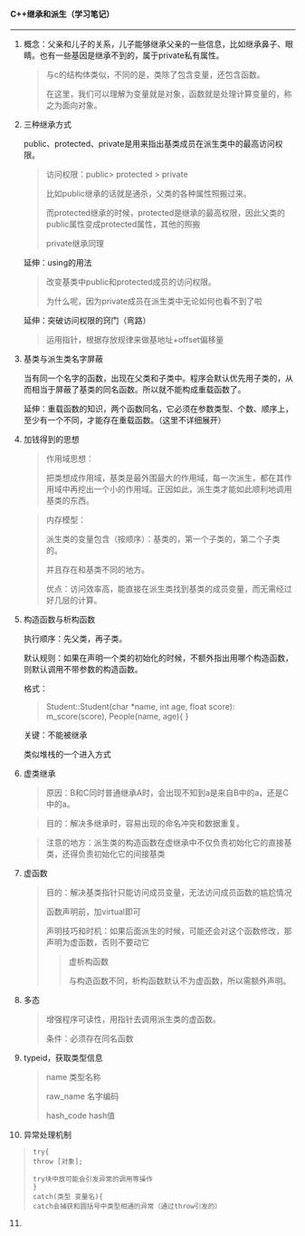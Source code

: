 #### C++继承和派生（学习笔记）

---



1. 概念：父亲和儿子的关系，儿子能够继承父亲的一些信息，比如继承鼻子、眼睛。也有一些基因是继承不到的，属于private私有属性。

   > 与c的结构体类似，不同的是，类除了包含变量，还包含函数。
   >
   > 在这里，我们可以理解为变量就是对象，函数就是处理计算变量的，称之为面向对象。

2. 三种继承方式

   public、protected、private是用来指出基类成员在派生类中的最高访问权限。

   > 访问权限：public> protected > private
   >
   > 比如public继承的话就是通杀，父类的各种属性照搬过来。
   >
   > 而protected继承的时候，protected是继承的最高权限，因此父类的public属性变成protected属性，其他的照搬
   >
   > private继承同理

   延伸：using的用法

   > 改变基类中public和protected成员的访问权限。
   >
   > 为什么呢，因为private成员在派生类中无论如何也看不到了啦

   延伸：突破访问权限的窍门（弯路）

   > 运用指针，根据存放规律来做基地址+offset偏移量

3. 基类与派生类名字屏蔽

   当有同一个名字的函数，出现在父类和子类中。程序会默认优先用子类的，从而相当于屏蔽了基类的同名函数。所以就不能构成重载函数了。

   延伸：重载函数的知识，两个函数同名，它必须在参数类型、个数、顺序上，至少有一个不同，才能存在重载函数。（这里不详细展开）

4. 加钱得到的思想

   > 作用域思想：
   >
   > 把类想成作用域，基类是最外围最大的作用域，每一次派生，都在其作用域中再挖出一个小的作用域。正因如此，派生类才能如此顺利地调用基类的东西。

   > 内存模型：
   >
   > 派生类的变量包含（按顺序）：基类的，第一个子类的，第二个子类的。
   >
   > 并且存在和基类不同的地方。
   >
   > 优点：访问效率高，能直接在派生类找到基类的成员变量，而无需经过好几层的计算。

5. 构造函数与析构函数

   执行顺序：先父类，再子类。

   默认规则：如果在声明一个类的初始化的时候，不额外指出用哪个构造函数，则默认调用不带参数的构造函数。

   格式：

   > Student::Student(char *name, int age, float score): m_score(score), People(name, age){ }
   
   关键：不能被继承
   
   类似堆栈的一个进入方式
   
6. 虚类继承

   > 原因：B和C同时普通继承A时，会出现不知到a是来自B中的a，还是C中的a。

   > 目的：解决多继承时，容易出现的命名冲突和数据重复。
   
   > 注意的地方：派生类的构造函数在虚继承中不仅负责初始化它的直接基类，还得负责初始化它的间接基类
   
7. 虚函数

   > 目的：解决基类指针只能访问成员变量，无法访问成员函数的尴尬情况
   >
   > 函数声明前，加virtual即可
   >
   > 声明技巧和时机：如果后面派生的时候，可能还会对这个函数修改，那声明为虚函数，否则不要动它
   >
   > > 虚析构函数
   > >
   > > 与构造函数不同，析构函数默认不为虚函数，所以需额外声明。

8. 多态

   > 增强程序可读性，用指针去调用派生类的虚函数。
   >
   > 条件：必须存在同名函数

9. typeid，获取类型信息

   > name  类型名称
   >
   > raw_name  名字编码
   >
   > hash_code  hash值

10. 异常处理机制

   >     try{
   >     throw [对象];
   >     
   >     try块中放可能会引发异常的调用等操作
   >     }
   >     catch(类型 变量名){
   >     catch会捕获和圆括号中类型相通的异常（通过throw引发的）
   >

11. 